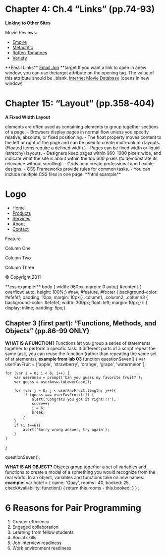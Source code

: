 # Chapter 4: Ch.4 “Links” (pp.74-93)
**Linking to Other Sites**
<p>Movie Reviews:
<ul>
<li><a href="http://www.empireonline.com">
Empire</a></li>
<li><a href="http://www.metacritic.com">
Metacritic</a></li>
<li><a href="http://www.rottentomatoes.com">
Rotten Tomatoes</a></li>
<li><a href="http://www.variety.com">
Variety</a></li>
</ul>
</p>
**Email Links**
<a href="mailto:jon@example.org">Email Jon</a>
**target
If you want a link to open in anew window, you can use thetarget attribute on the opening
<a> tag. The value of this attribute should be _blank.
<a href="http://www.imdb.com" target="_blank">
Internet Movie Database</a> (opens in new window)

# Chapter 15: “Layout” (pp.358-404)
**A Fixed Width Layout**
<div> elements are often used as containing elements to group together sections of a page.
- Browsers display pages in normal flow unless you specify relative, absolute, or fixed positioning.
- The float property moves content to the left or right of the page and can be used to create multi-column
layouts. (Floated items require a defined width.)
- Pages can be fixed width or liquid (stretchy) layouts.
- Designers keep pages within 960-1000 pixels wide, and indicate what the site is about within the top 600
pixels (to demonstrate its relevance without scrolling).
- Grids help create professional and flexible designs.
- CSS Frameworks provide rules for common tasks.
- You can include multiple CSS files in one page.
**html example**
<body>
<div id="header">
<h1>Logo</h1>
<div id="nav">
<ul>
<li><a href="">Home</a></li>
<li><a href="">Products</a></li>
<li><a href="">Services</a></li>
<li><a href="">About</a></li>
<li><a href="">Contact</a></li>
</ul>
</div>
</div>
<div id="content">
<div id="feature">
<p>Feature</p>
</div>
<div class="article column1">
<p>Column One</p>
</div>
<div class="article column2">
<p>Column Two</p>
</div>
<div class="article column3">
<p>Column Three</p>
</div>
</div>
<div id="footer">
<p>&copy; Copyright 2011</p>
</div>
</body>
**css example:**
body {
width: 960px;
margin: 0 auto;}
#content {
overflow: auto;
height: 100%;}
#nav, #feature, #footer {
background-color: #efefef;
padding: 10px;
margin: 10px;}
.column1, .column2, .column3 {
background-color: #efefef;
width: 300px;
float: left;
margin: 10px;}
li {
display: inline;
padding: 5px;}

## Chapter 3 (first part): “Functions, Methods, and Objects” (pp.86-99 ONLY)
**WHAT IS A FUNCTION?**
Functions let you group a series of statements together to perform a
specific task. If different parts of a script repeat the same task, you can
reuse the function (rather than repeating the same set of st atements).
**example from lab 03**
function questionSeven() {
    var userFavFruit = ['apple', 'strawberry', 'orange', 'grape', 'watermelon'];

    for (var i = 0; i < 6; i++) {
        var userAnsw = prompt('Can you guess my favorite fruit?');
        var guess = userAnsw.toLowerCase();

        for (var j = 0; j < userFavFruit.length; j++){
            if (guess === userFavFruit[j]) {
                alert('Congrats you got it right!!!');
                score++;
                i = 6;
                break;
            }
        }
        if (i !==6){
            alert('Sorry wrong answer, try again');
        }
    }
}

questionSeven();

**WHAT IS AN OBJECT?**
Objects group together a set of variables and functions to create a model
of a something you would recognize from the real world. In an object,
variables and functions take on new names.
**example:**
var hotel = {
name: 'Quay',
rooms : 40,
booked: 25,
checkAvailability: function() {
return this.rooms - this.booked;
}
} ;

# 6 Reasons for Pair Programming
1. Greater efficiency
2. Engaged collaboration
3. Learning from fellow students
4. Social skills
5. Job interview readiness
6. Work environment readiness




